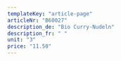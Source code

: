 ```yaml
---
templateKey: "article-page"
articleNr: "B60027"
description_de: "Bio Curry-Nudeln"
description_fr: " "
unit: "3"
price: "11.50"
---
```

